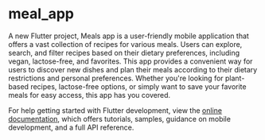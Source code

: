 # meal_app

A new Flutter project, Meals app is a user-friendly mobile application that offers a vast collection of recipes for various meals. Users can explore, search, and filter recipes based on their dietary preferences, including vegan, lactose-free, and favorites. This app provides a convenient way for users to discover new dishes and plan their meals according to their dietary restrictions and personal preferences. Whether you're looking for plant-based recipes, lactose-free options, or simply want to save your favorite meals for easy access, this app has you covered.





For help getting started with Flutter development, view the
[online documentation](https://docs.flutter.dev/), which offers tutorials,
samples, guidance on mobile development, and a full API reference.
